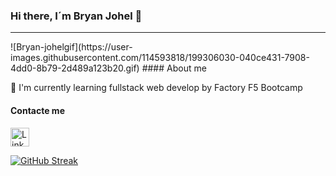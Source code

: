 ### Hi there, I´m Bryan Johel 👋
<hr/>
![Bryan-johelgif](https://user-images.githubusercontent.com/114593818/199306030-040ce431-7908-4dd0-8b79-2d489a123b20.gif)
#### About me

🌱 I'm currently learning fullstack web develop by Factory F5 Bootcamp

#### Contacte me

<a href="https://www.linkedin.com/in/bryan-johel-panj%C3%B3n-jara-bab2b6145/">
      <img width="30px" src="https://raw.githubusercontent.com/rahuldkjain/github-profile-readme-generator/master/src/images/icons/Social/linked-in-alt.svg" alt="LinkedIn"/>
    </a>

[![GitHub Streak](https://streak-stats.demolab.com?user=BryanJPJ&theme=gruvbox&border_radius=3)](https://git.io/streak-stats)
